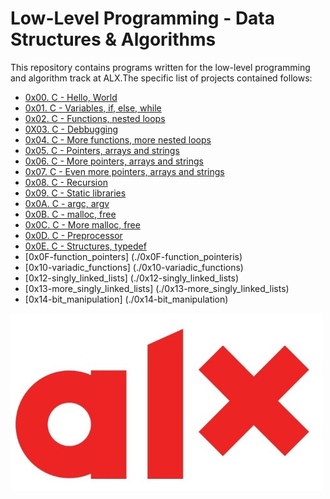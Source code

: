 # Low-Level Programming - Data Structures & Algorithms

This repository contains programs written for the low-level programming and
algorithm track at ALX.The specific list of projects contained follows:

* [0x00. C - Hello, World](./0x00-hello_world)
* [0x01. C - Variables, if, else, while](./0x01-variables_if_else_while)
* [0x02. C - Functions, nested loops](./0x02-functions_nested_loops)
* [0X03. C - Debbugging](./0x03-debugging)
* [0x04. C - More functions, more nested loops](./0x04-more_functions_nested_loops)
* [0x05. C - Pointers, arrays and strings](./0x05-pointers_arrays_strings)
* [0x06. C - More pointers, arrays and strings](./0x06-pointers_arrays_strings)
* [0x07. C - Even more pointers, arrays and strings](./0x07-pointers_arrays_strings)
* [0x08. C - Recursion](./0x08-recursion)
* [0x09. C - Static libraries](./0x09-static_libraries)
* [0x0A. C - argc, argv](./0x0A-argc_argv)
* [0x0B. C - malloc, free](./0x0B-malloc_free)
* [0x0C. C - More malloc, free](./0x0C-more_malloc_free)
* [0x0D. C - Preprocessor](./0x0D-preprocessor)
* [0x0E. C - Structures, typedef](./0x0E-structures_typedef)
* [0x0F-function_pointers] (./0x0F-function_pointeris)
* [0x10-variadic_functions] (./0x10-variadic_functions)
* [0x12-singly_linked_lists] (./0x12-singly_linked_lists)
* [0x13-more_singly_linked_lists] (./0x13-more_singly_linked_lists)
* [0x14-bit_manipulation] (./0x14-bit_manipulation)
<img src="img/alx.jpg" />
